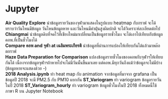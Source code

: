 # Jupyter
**Air Quality Explore** นำข้อมูลรายวันของจุฬามาแสดงในรูปแบบ heatmap กับกราฟ จะได้ทราบว่าวันไหนมีข้อมูล วันไหนข้อมูลหาย และวันไหนมีค่าฝุ่นสูงผิดปกติ จะได้วิเคราะห์ละเอียดต่อไป<br />
**Chiangmai** นำข้อมูลดิบที่จดไว้ที่เชียงใหม่มาเปลี่ยนเป็นข้อมูลรายชั่วโมง จะได้เอาไปเทียบกับข้อมูลคอพ.ที่เป็นชั่วโมงได้<br />
**Compare คอพ and จุฬา at เฉลิมพระเกียรติ** นำข้อมูลที่ผ่านการแปลงให้เทียบกันได้แล้วมาพล๊อตกราฟ<br />
**Haze Data Preparation for Comparison** แปลงข้อมูลรายชั่วโมงของคอพกับจุฬาฯให้เทียบกันได้ เนื่องจากข้อมูลจุฬาฯถ้าหายไปจะไม่มีวันนั้นขึ้นมาเลย แต่คอพ.มีทุกวันถึงแม้ว่าข้อมูลจะไม่มีบ้าง (ข้อมูลหายจะแสดงด้วย -)<br />
**2018 Analysis.ipynb** ทำ heat map กับ animation จากข้อมูลที่มาจาก grafana เป็นข้อมูลปี 2018 จะมี PM2.5 กับ PM10 แยกกัน
**ST_Variogram** ทำ variogram ข้อมูลรายวันในปี 2018
**ST_Variogram_hourly** ทำ variogram ข้อมูลชั่วโมงในปี 2018
ทั้งหมดนี้ใช้ภาษา R บน Jupyter Notebook
